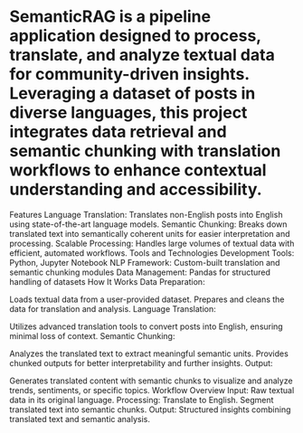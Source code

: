 # SemanticRAG is a pipeline application designed to process, translate, and analyze textual data for community-driven insights. Leveraging a dataset of posts in diverse languages, this project integrates data retrieval and semantic chunking with translation workflows to enhance contextual understanding and accessibility.

Features
Language Translation: Translates non-English posts into English using state-of-the-art language models.
Semantic Chunking: Breaks down translated text into semantically coherent units for easier interpretation and processing.
Scalable Processing: Handles large volumes of textual data with efficient, automated workflows.
Tools and Technologies
Development Tools: Python, Jupyter Notebook
NLP Framework: Custom-built translation and semantic chunking modules
Data Management: Pandas for structured handling of datasets
How It Works
Data Preparation:

Loads textual data from a user-provided dataset.
Prepares and cleans the data for translation and analysis.
Language Translation:

Utilizes advanced translation tools to convert posts into English, ensuring minimal loss of context.
Semantic Chunking:

Analyzes the translated text to extract meaningful semantic units.
Provides chunked outputs for better interpretability and further insights.
Output:

Generates translated content with semantic chunks to visualize and analyze trends, sentiments, or specific topics.
Workflow Overview
Input: Raw textual data in its original language.
Processing:
Translate to English.
Segment translated text into semantic chunks.
Output: Structured insights combining translated text and semantic analysis.
